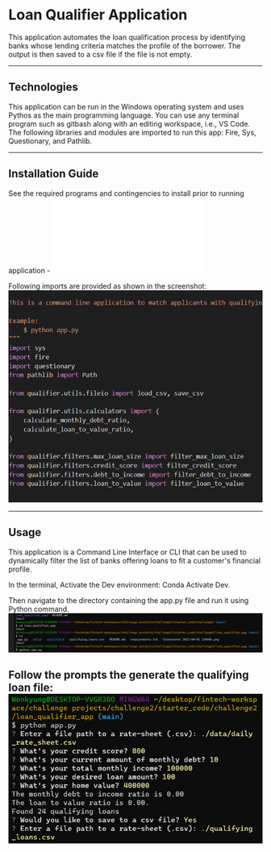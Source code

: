 # Loan Qualifier Application

This application automates the loan qualification process by identifying banks whose lending criteria matches the profile of the borrower. The output is then saved to a csv file if the file is not empty. 

---

## Technologies

This application can be run in the Windows operating system and uses Pythos as the main programming language. You can use any terminal program such as gitbash along with an editing workspace, i.e., VS Code. The following libraries and modules are imported to run this app: Fire, Sys, Questionary, and Pathlib.  


---

## Installation Guide

See the required programs and contingencies to install prior to running application - ![Requirements](./requirements.txt)

Following imports are provided as shown in the screenshot: 
![App_Imports](./Screenshot.png)



---

## Usage

This application is a Command Line Interface or CLI that can be used to dynamically filter the list of banks offering loans to fit a customer's financial profile. 

In the terminal, Activate the Dev environment: Conda Activate Dev. 

Then navigate to the directory containing the app.py file and run it using Python command. 
![run app.py](./run_app.png)

Follow the prompts the generate the qualifying loan file: 
![System generated prompts](./System_generated_prompts.png)
---

